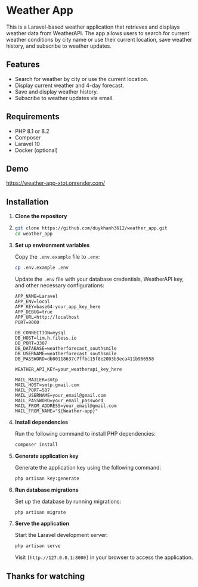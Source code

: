 # Weather App
 
This is a Laravel-based weather application that retrieves and displays weather data from WeatherAPI. The app allows users to search for current weather conditions by city name or use their current location, save weather history, and subscribe to weather updates.

## Features

- Search for weather by city or use the current location.
- Display current weather and 4-day forecast.
- Save and display weather history.
- Subscribe to weather updates via email.

## Requirements

- PHP 8.1 or 8.2
- Composer
- Laravel 10
- Docker (optional)

## Demo

https://weather-app-xtot.onrender.com/

## Installation

1. **Clone the repository**
2. 
    ```bash
    git clone https://github.com/duykhanh3612/weather_app.git
    cd weather_app
    ```

3. **Set up environment variables**

    Copy the `.env.example` file to `.env`:

    ```bash
    cp .env.example .env
    ```

    Update the `.env` file with your database credentials, WeatherAPI key, and other necessary configurations:

    ```dotenv
    APP_NAME=Laravel
    APP_ENV=local
    APP_KEY=base64:your_app_key_here
    APP_DEBUG=true
    APP_URL=http://localhost
    PORT=9000

    DB_CONNECTION=mysql
    DB_HOST=lim.h.filess.io
    DB_PORT=3307
    DB_DATABASE=weatherforecast_southsmile
    DB_USERNAME=weatherforecast_southsmile
    DB_PASSWORD=db00118637c7ffbc15f8e2003b3eca411b966558

    WEATHER_API_KEY=your_weatherapi_key_here

    MAIL_MAILER=smtp
    MAIL_HOST=smtp.gmail.com
    MAIL_PORT=587
    MAIL_USERNAME=your_email@gmail.com
    MAIL_PASSWORD=your_email_password
    MAIL_FROM_ADDRESS=your_email@gmail.com
    MAIL_FROM_NAME="${Weather-app}"
    ```

4. **Install dependencies**

    Run the following command to install PHP dependencies:

    ```bash
    composer install
    ```

5. **Generate application key**

    Generate the application key using the following command:

    ```bash
    php artisan key:generate
    ```

6. **Run database migrations**

    Set up the database by running migrations:

    ```bash
    php artisan migrate
    ```

7. **Serve the application**

    Start the Laravel development server:

    ```bash
    php artisan serve
    ```

    Visit `[http://127.0.0.1:8000]` in your browser to access the application.

## Thanks for watching

